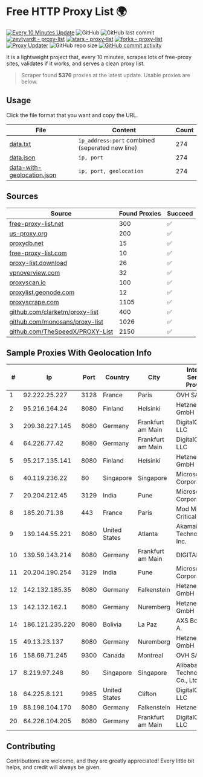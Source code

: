 
# Free HTTP Proxy List 🌍

[![Every 10 Minutes Update](https://github.com/mertguvencli/http-proxy-list/actions/workflows/main.yml/badge.svg?branch=main)](https://github.com/mertguvencli/http-proxy-list/actions/workflows/main.yml)
![GitHub](https://img.shields.io/github/license/mertguvencli/http-proxy-list)
![GitHub last commit](https://img.shields.io/github/last-commit/mertguvencli/http-proxy-list)
[![zevtyardt - proxy-list](https://img.shields.io/static/v1?label=zevtyardt&message=proxy-list&color=blue&logo=github)](https://github.com/zevtyardt/proxy-list "Go to GitHub repo")
[![stars - proxy-list](https://img.shields.io/github/stars/zevtyardt/proxy-list?style=social)](https://github.com/zevtyardt/proxy-list)
[![forks - proxy-list](https://img.shields.io/github/forks/zevtyardt/proxy-list?style=social)](https://github.com/zevtyardt/proxy-list)
[![Proxy Updater](https://github.com/zevtyardt/proxy-list/workflows/Proxy%20Updater/badge.svg)](https://github.com/zevtyardt/proxy-list/actions?query=workflow:"Proxy+Updater")
![GitHub repo size](https://img.shields.io/github/repo-size/zevtyardt/proxy-list)
[![GitHub commit activity](https://img.shields.io/github/commit-activity/m/zevtyardt/proxy-list?logo=commits)](https://github.com/zevtyardt/proxy-list/commits/main)

It is a lightweight project that, every 10 minutes, scrapes lots of free-proxy sites, validates if it works, and serves a clean proxy list.

> Scraper found **5376** proxies at the latest update. Usable proxies are below.

## Usage

Click the file format that you want and copy the URL.

|File|Content|Count|
|----|-------|-----|
|[data.txt](https://raw.githubusercontent.com/mertguvencli/http-proxy-list/main/proxy-list/data.txt)|`ip_address:port` combined (seperated new line)|274|
|[data.json](https://raw.githubusercontent.com/mertguvencli/http-proxy-list/main/proxy-list/data.json)|`ip, port`|274|
|[data-with-geolocation.json](https://raw.githubusercontent.com/mertguvencli/http-proxy-list/main/proxy-list/data-with-geolocation.json)|`ip, port, geolocation`|274|

## Sources

|Source|Found Proxies|Succeed|
|------|-------------|-------|
|[free-proxy-list.net](https://free-proxy-list.net)|300|✅|
|[us-proxy.org](https://www.us-proxy.org)|200|✅|
|[proxydb.net](http://proxydb.net)|15|✅|
|[free-proxy-list.com](https://free-proxy-list.com/?page=&port=&type%5B%5D=http&type%5B%5D=https&up_time=0&search=Search)|10|✅|
|[proxy-list.download](https://www.proxy-list.download/HTTP)|26|✅|
|[vpnoverview.com](https://vpnoverview.com/privacy/anonymous-browsing/free-proxy-servers)|32|✅|
|[proxyscan.io](https://www.proxyscan.io)|100|✅|
|[proxylist.geonode.com](https://proxylist.geonode.com/api/proxy-list?limit=300&page=1&sort_by=lastChecked&sort_type=desc&protocols=http,https)|12|✅|
|[proxyscrape.com](https://api.proxyscrape.com/v2/?request=displayproxies&protocol=http&timeout=10000&country=all&ssl=all&anonymity=all)|1105|✅|
|[github.com/clarketm/proxy-list](https://raw.githubusercontent.com/clarketm/proxy-list/master/proxy-list-raw.txt)|400|✅|
|[github.com/monosans/proxy-list](https://raw.githubusercontent.com/monosans/proxy-list/main/proxies/http.txt)|1026|✅|
|[github.com/TheSpeedX/PROXY-List](https://raw.githubusercontent.com/TheSpeedX/PROXY-List/master/http.txt)|2150|✅|


## Sample Proxies With Geolocation Info

|#|Ip|Port|Country|City|Internet Service Provider|
|-|--|----|-------|----|-------------------------|
|1|92.222.25.227|3128|France|Paris|OVH SAS|
|2|95.216.164.24|8080|Finland|Helsinki|Hetzner Online GmbH|
|3|209.38.227.145|8080|Germany|Frankfurt am Main|DigitalOcean, LLC|
|4|64.226.77.42|8080|Germany|Frankfurt am Main|DigitalOcean, LLC|
|5|95.217.135.141|8080|Finland|Helsinki|Hetzner Online GmbH|
|6|40.119.236.22|80|Singapore|Singapore|Microsoft Corporation|
|7|20.204.212.45|3129|India|Pune|Microsoft Corporation|
|8|185.20.71.38|443|France|Paris|Mod Mission Critical LLC|
|9|139.144.55.221|8080|United States|Atlanta|Akamai Technologies, Inc.|
|10|139.59.143.214|8080|Germany|Frankfurt am Main|DIGITALOCEAN|
|11|20.204.190.254|3129|India|Pune|Microsoft Corporation|
|12|142.132.185.35|8080|Germany|Falkenstein|Hetzner Online GmbH|
|13|142.132.162.1|8080|Germany|Nuremberg|Hetzner Online GmbH|
|14|186.121.235.220|8080|Bolivia|La Paz|AXS Bolivia S. A.|
|15|49.13.23.137|8080|Germany|Nuremberg|Hetzner Online GmbH|
|16|158.69.71.245|9300|Canada|Montreal|OVH SAS|
|17|8.219.97.248|80|Singapore|Singapore|Alibaba (US) Technology Co., Ltd.|
|18|64.225.8.121|9985|United States|Clifton|DigitalOcean, LLC|
|19|88.198.104.170|8080|Germany|Falkenstein|Hetzner|
|20|64.226.104.205|8080|Germany|Frankfurt am Main|DigitalOcean, LLC|



## Contributing

Contributions are welcome, and they are greatly appreciated! Every
little bit helps, and credit will always be given.

